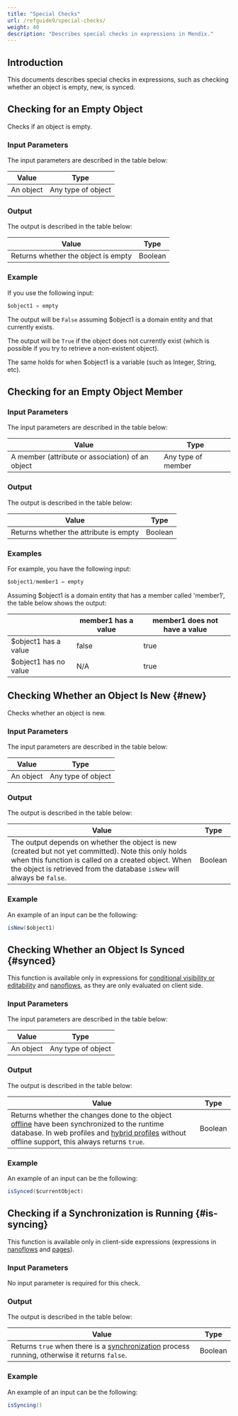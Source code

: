 ```yaml
---
title: "Special Checks"
url: /refguide9/special-checks/
weight: 40
description: "Describes special checks in expressions in Mendix."
---
```


## Introduction

This documents describes special checks in expressions, such as checking whether an object is empty, new, is synced. 

## Checking for an Empty Object

Checks if an object is empty. 

### Input Parameters

The input parameters are described in the table below:

| Value     | Type               |
| --------- | ------------------ |
| An object | Any type of object |

### Output

The output is described in the table below:

| Value    | Type    |
| ---------- | ------- |
| Returns whether the object is empty | Boolean |

### Example

If you use the following input:

```java
$object1 = empty
```

The output will be `False` assuming $object1 is a domain entity and that currently exists.

The output will be `True` if the object does not currently exist (which is possible if you try to retrieve a non-existent object).

The same holds for when $object1 is a variable (such as Integer, String, etc).

## Checking for an Empty Object Member

### Input Parameters

The input parameters are described in the table below:

| Value                                            | Type               |
| ------------------------------------------------ | ------------------ |
| A member (attribute or association) of an object | Any type of member |

### Output

The output is described in the table below:

| Value                                   | Type    |
| --------------------------------------- | ------- |
| Returns whether the attribute is empty | Boolean |

### Examples

For example, you have the following input:

```java
$object1/member1 = empty
```

Assuming $object1 is a domain entity that has a member called 'member1', the table below shows the output:

|   | member1 has a value | member1 does not have a value |
| --- | --- | --- |
| $object1 has a value | false | true |
| $object1 has no value | N/A | true |

## Checking Whether an Object Is New {#new}

Checks whether an object is new. 

### Input Parameters

The input parameters are described in the table below:

| Value     | Type               |
| --------- | ------------------ |
| An object | Any type of object |

### Output

The output is described in the table below:

| Value                                                        | Type    |
| ------------------------------------------------------------ | ------- |
| The output depends on whether the object is new (created but not yet committed). Note this only holds when this function is called on a created object. When the object is retrieved from the database `isNew` will always be `false`. | Boolean |

### Example

An example of an input can be the following:

```java
isNew($object1)
```

## Checking Whether an Object Is Synced {#synced}

This function is available only in expressions for [conditional visibility or editability](/refguide9/common-widget-properties/) and [nanoflows](/refguide9/nanoflows/), as they are only evaluated on client side.

### Input Parameters

The input parameters are described in the table below:

| Value     | Type               |
| --------- | ------------------ |
| An object | Any type of object |

### Output

The output is described in the table below:

| Value                                                        | Type    |
| ------------------------------------------------------------ | ------- |
| Returns whether the changes done to the object [offline](/refguide9/offline-first/) have been synchronized to the runtime database. In web profiles and [hybrid profiles](/refguide9/navigation/#hybrid-profiles) without offline support, this always returns `true`. | Boolean |

### Example

An example of an input can be the following:

```java
isSynced($currentObject)
```

## Checking if a Synchronization is Running {#is-syncing}

This function is available only in client-side expressions (expressions in [nanoflows](/refguide9/nanoflows/) and [pages](/refguide9/pages/)).

### Input Parameters

No input parameter is required for this check.

### Output

The output is described in the table below:

| Value                                                        | Type    |
| ------------------------------------------------------------ | ------- |
| Returns `true` when there is a [synchronization](/refguide9/synchronize/) process running, otherwise it returns `false`.| Boolean |

### Example

An example of an input can be the following:

```java
isSyncing()
```
